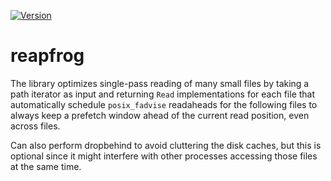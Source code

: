 [![Version](https://img.shields.io/crates/v/reapfrog.svg)](https://crates.io/crates/reapfrog)

# reapfrog

The library optimizes single-pass reading of many small files by taking a path
iterator as input and returning `Read` implementations for each file that automatically
schedule `posix_fadvise` readaheads for the following files to always keep a prefetch window
ahead of the current read position, even across files.

Can also perform dropbehind to avoid cluttering the disk caches, but this is optional since
it might interfere with other processes accessing those files at the same time.

